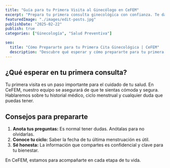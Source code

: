 ```yaml
---
title: "Guía para tu Primera Visita al Ginecólogo en CeFEM"
excerpt: "Prepara tu primera consulta ginecológica con confianza. Te damos los mejores consejos para una experiencia cómoda y productiva en CeFEM."
featuredImage: "./images/edit-posts.jpg"
publishDate: "2025-02-22"
publish: true
categories: ["Ginecología", "Salud Preventiva"]

seo:
  title: "Cómo Prepararte para tu Primera Cita Ginecológica | CeFEM"
  description: "Descubre qué esperar y cómo prepararte para tu primera visita al ginecólogo. Consejos de expertos de la clínica CeFEM para cuidar tu salud."
---
```


## ¿Qué esperar en tu primera consulta?

Tu primera visita es un paso importante para el cuidado de tu salud. En CeFEM, nuestro equipo se asegurará de que te sientas cómoda y segura. Hablaremos sobre tu historial médico, ciclo menstrual y cualquier duda que puedas tener.

## Consejos para prepararte

1.  **Anota tus preguntas:** Es normal tener dudas. Anótalas para no olvidarlas.
2.  **Conoce tu ciclo:** Saber la fecha de tu última menstruación es útil.
3.  **Sé honesta:** La información que compartes es confidencial y clave para tu bienestar.

En CeFEM, estamos para acompañarte en cada etapa de tu vida.